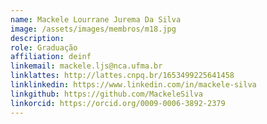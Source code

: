 ```yaml
---
name: Mackele Lourrane Jurema Da Silva
image: /assets/images/membros/m18.jpg
description:
role: Graduação
affiliation: deinf
linkemail: mackele.ljs@nca.ufma.br
linklattes: http://lattes.cnpq.br/1653499225641458
linklinkedin: https://www.linkedin.com/in/mackele-silva
linkgithub: https://github.com/MackeleSilva
linkorcid: https://orcid.org/0009-0006-3892-2379
---
```


